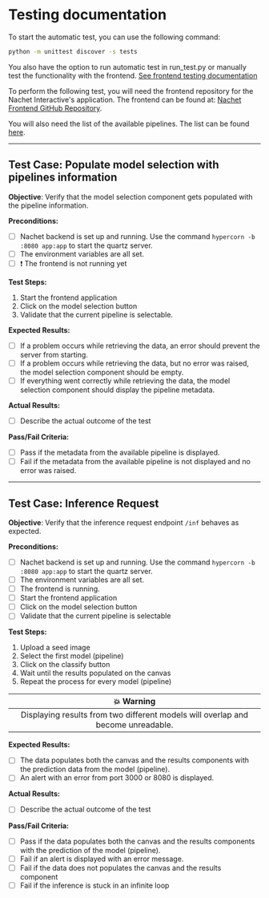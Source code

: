 # Testing documentation

To start the automatic test, you can use the following command:

```bash
python -m unittest discover -s tests
```

You also have the option to run automatic test in run_test.py or
manually test the functionality with the frontend. [See frontend testing
documentation](https://github.com/ai-cfia/nachet-frontend/blob/main/TESTING.md)

To perform the following test, you will need the frontend repository for the
Nachet Interactive's application. The frontend can be found at: [Nachet Frontend
GitHub Repository](https://github.com/ai-cfia/nachet-frontend).

You will also need the list of the available pipelines. The list can be found
[here](https://github.com/ai-cfia/nachet-backend/blob/51-implementing-2-models/docs/nachet-inference-documentation.md#available-version-of-the-json-file).

---

## Test Case: Populate model selection with pipelines information

**Objective**: Verify that the model selection component gets populated with the
pipeline information.

**Preconditions:**

- [ ] Nachet backend is set up and running. Use the command `hypercorn -b :8080
  app:app` to start the quartz server.
- [ ] The environment variables are all set.
- [ ] :exclamation: The frontend is not running yet

**Test Steps:**

1. Start the frontend application
1. Click on the model selection button
1. Validate that the current pipeline is selectable.

**Expected Results:**

- [ ] If a problem occurs while retrieving the data, an error should prevent the server from starting.
- [ ] If a problem occurs while retrieving the data, but no error was raised, the model selection component should be empty.
- [ ] If everything went correctly while retrieving the data, the model
  selection component should display the pipeline metadata.

**Actual Results:**

- [ ] Describe the actual outcome of the test

**Pass/Fail Criteria:**

- [ ] Pass if the metadata from the available pipeline is displayed.
- [ ] Fail if the metadata from the available pipeline is not displayed and no
  error was raised.

---

## Test Case: Inference Request

**Objective**: Verify that the inference request endpoint `/inf` behaves as
expected.

**Preconditions:**

- [ ] Nachet backend is set up and running. Use the command `hypercorn -b :8080
  app:app` to start the quartz server.
- [ ] The environment variables are all set.
- [ ] The frontend is running.
- [ ] Start the frontend application
- [ ] Click on the model selection button
- [ ] Validate that the current pipeline is selectable

**Test Steps:**

1. Upload a seed image
1. Select the first model (pipeline)
1. Click on the classify button
1. Wait until the results populated on the canvas
1. Repeat the process for every model (pipeline)

|:boom: Warning|
|:--:|
|Displaying results from two different models will overlap and become unreadable.|

**Expected Results:**

- [ ] The data populates both the canvas and the results components with the
  prediction data from the model (pipeline).
- [ ] An alert with an error from port 3000 or 8080 is displayed.

**Actual Results:**

- [ ] Describe the actual outcome of the test

**Pass/Fail Criteria:**

- [ ] Pass if the data populates both the canvas and the results components with
  the prediction of the model (pipeline).
- [ ] Fail if an alert is displayed with an error message.
- [ ] Fail if the data does not populates the canvas and the results component
- [ ] Fail if the inference is stuck in an infinite loop
